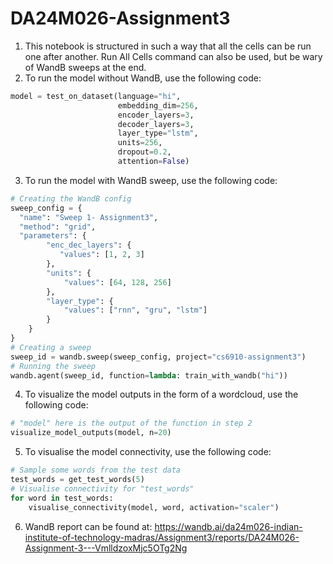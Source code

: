 # DA24M026-Assignment3

1. This notebook is structured in such a way that all the cells can be run one after another. Run All Cells command can also be used, but be wary of WandB sweeps at the end.
2. To run the model without WandB, use the following code:
```python
model = test_on_dataset(language="hi",
                        embedding_dim=256,
                        encoder_layers=3,
                        decoder_layers=3,
                        layer_type="lstm",
                        units=256,
                        dropout=0.2,
                        attention=False)
```
3. To run the model with WandB sweep, use the following code:
```python
# Creating the WandB config
sweep_config = {
  "name": "Sweep 1- Assignment3",
  "method": "grid",
  "parameters": {
        "enc_dec_layers": {
           "values": [1, 2, 3]
        },
        "units": {
            "values": [64, 128, 256]
        },
        "layer_type": {
            "values": ["rnn", "gru", "lstm"]
        }
    }
}
# Creating a sweep
sweep_id = wandb.sweep(sweep_config, project="cs6910-assignment3")
# Running the sweep
wandb.agent(sweep_id, function=lambda: train_with_wandb("hi"))
```
4. To visualize the model outputs in the form of a wordcloud, use the following code:
```python
# "model" here is the output of the function in step 2
visualize_model_outputs(model, n=20)
```
5. To visualise the model connectivity, use the following code:
```python
# Sample some words from the test data
test_words = get_test_words(5)
# Visualise connectivity for "test_words"
for word in test_words:
    visualise_connectivity(model, word, activation="scaler")
```
6. WandB report can be found at: https://wandb.ai/da24m026-indian-institute-of-technology-madras/Assignment3/reports/DA24M026-Assignment-3---VmlldzoxMjc5OTg2Ng
